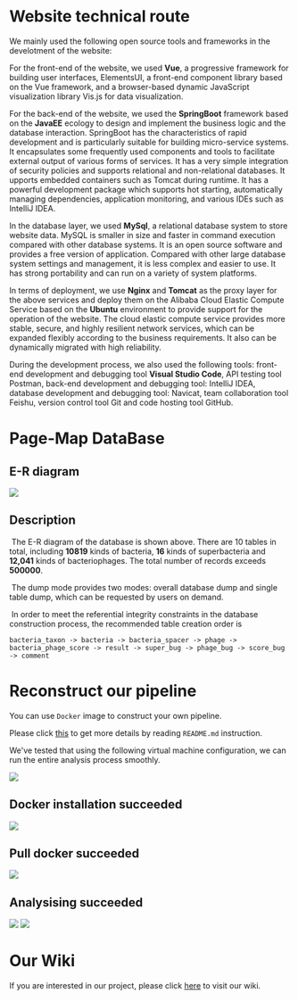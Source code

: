 # Website technical route

  We mainly used the following open source tools and frameworks in the develotment of the website:

  For the front-end of the website, we used **Vue**, a progressive framework for building user interfaces, ElementsUI, a front-end component library based on the Vue framework, and a browser-based dynamic JavaScript visualization library Vis.js for data visualization.

  For the back-end of the website, we used the **SpringBoot** framework based on the **JavaEE** ecology to design and implement the business logic and the database interaction. SpringBoot has the characteristics of rapid development and is particularly suitable for building micro-service systems. It encapsulates some frequently used components and tools to facilitate external output of various forms of services. It has a very simple integration of security policies and supports relational and non-relational databases. It upports embedded containers such as Tomcat during runtime. It has a powerful development package which supports hot starting, automatically managing dependencies, application monitoring, and various IDEs such as IntelliJ IDEA.

  In the database layer, we used **MySql**, a relational database system to store website data. MySQL is smaller in size and faster in command execution compared with other database systems. It is an open source software and provides a free version of application. Compared with other large database system settings and management, it is less complex and easier to use. It has strong portability and can run on a variety of system platforms. 

  In terms of deployment, we use **Nginx** and **Tomcat** as the proxy layer for the above services and deploy them on the Alibaba Cloud Elastic Compute Service based on the **Ubuntu** environment to provide support for the operation of the website. The cloud elastic compute service provides more stable, secure, and highly resilient network services, which can be expanded flexibly according to the business requirements. It also can be dynamically migrated with high reliability.

  During the development process, we also used the following tools: front-end development and debugging tool **Visual Studio Code**, API testing tool Postman, back-end development and debugging tool: IntelliJ IDEA, database development and debugging tool: Navicat, team collaboration tool Feishu, version control tool Git and code hosting tool GitHub.


# Page-Map DataBase

## E-R diagram

![](https://2021.igem.org/wiki/images/9/90/T--Tongji_Software--E-R.png)

## Description

​	The E-R diagram of the database is shown above. There are 10 tables in total, including **10819** kinds of bacteria, **16** kinds of superbacteria and **12,041** kinds of bacteriophages. The total number of records exceeds **500000**.

​	The dump mode provides two modes: overall database dump and single table dump, which can be requested by users on demand.

​	In order to meet the referential integrity constraints in the database construction process, the recommended table creation order is 

```
bacteria_taxon -> bacteria -> bacteria_spacer -> phage -> bacteria_phage_score -> result -> super_bug -> phage_bug -> score_bug -> comment
```

# Reconstruct our pipeline
You can use `Docker` image to construct your own pipeline. 

Please click [this](https://github.com/tj-Acmen/Tongji_Software/tree/main/data-processing) to get more details by reading `README.md` instruction.

We've tested that using the following virtual machine configuration, we can run the entire analysis process smoothly.

![](https://2021.igem.org/wiki/images/a/ab/T--Tongji_Software--xunijipeizhi.png)

## Docker installation succeeded
![](https://2021.igem.org/wiki/images/1/15/T--Tongji_Software--docker9.png)

## Pull docker succeeded
![](https://2021.igem.org/wiki/images/f/f1/T--Tongji_Software--pull_docker.png)

## Analysising succeeded

![](https://2021.igem.org/wiki/images/b/b5/T--Tongji_Software--step111.png)
![](https://2021.igem.org/wiki/images/2/23/T--Tongji_Software--daimafenxi-1.png)


# Our Wiki

If you are interested in our project, please click [here](https://2021.igem.org/Team:Tongji_Software) to visit our wiki.


